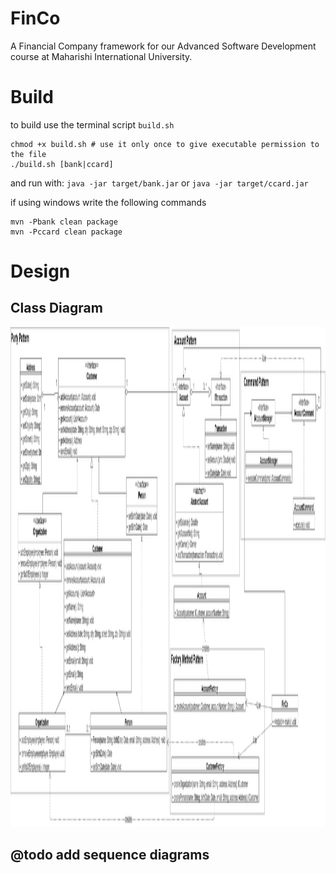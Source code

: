 # FinCo
A Financial Company framework for our Advanced Software Development course at Maharishi International University.

# Build
to build use the terminal script `build.sh`
```shell script
chmod +x build.sh # use it only once to give executable permission to the file
./build.sh [bank|ccard]
```
and run with: `java -jar target/bank.jar` or `java -jar target/ccard.jar`

if using windows write the following commands
```shell script
mvn -Pbank clean package
mvn -Pccard clean package
```

# Design
## Class Diagram
<img src="./docs/fwUML.png" width="800" height="800"/>

## @todo add sequence diagrams
